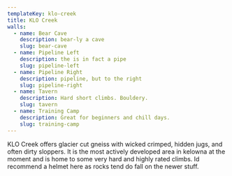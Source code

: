 ```yaml
---
templateKey: klo-creek
title: KLO Creek
walls:
  - name: Bear Cave
    description: bear-ly a cave
    slug: bear-cave
  - name: Pipeline Left
    description: the is in fact a pipe
    slug: pipeline-left
  - name: Pipeline Right
    description: pipeline, but to the right
    slug: pipeline-right
  - name: Tavern
    description: Hard short climbs. Bouldery.
    slug: tavern
  - name: Training Camp
    description: Great for beginners and chill days.
    slug: training-camp
---
```

KLO Creek offers glacier cut gneiss with wicked crimped, hidden jugs, and often dirty sloppers. It is the most actively developed area in kelowna at the moment and is home to some very hard and highly rated climbs. Id recommend a helmet here as rocks tend do fall on the newer stuff.